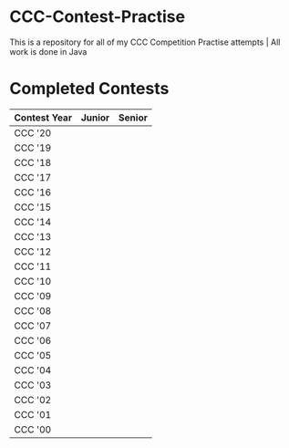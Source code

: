 # CCC-Contest-Practise
This is a repository for all of my CCC Competition Practise attempts | All work is done in Java
# Completed Contests
|Contest Year|Junior|Senior|
|------------|------|------|
| CCC '20    |      |      |
| CCC '19    |      |      |
| CCC '18    |      |      |
| CCC '17    |      |      |
| CCC '16    |      |      |
| CCC '15    |      |      |
| CCC '14    |      |      |
| CCC '13    |      |      |
| CCC '12    |      |      |
| CCC '11    |      |      |
| CCC '10    |      |      |
| CCC '09    |      |      |
| CCC '08    |      |      |
| CCC '07    |      |      |
| CCC '06    |      |      |
| CCC '05    |      |      |
| CCC '04    |      |      |
| CCC '03    |      |      |
| CCC '02    |      |      |
| CCC '01    |      |      |
| CCC '00    |      |      |
